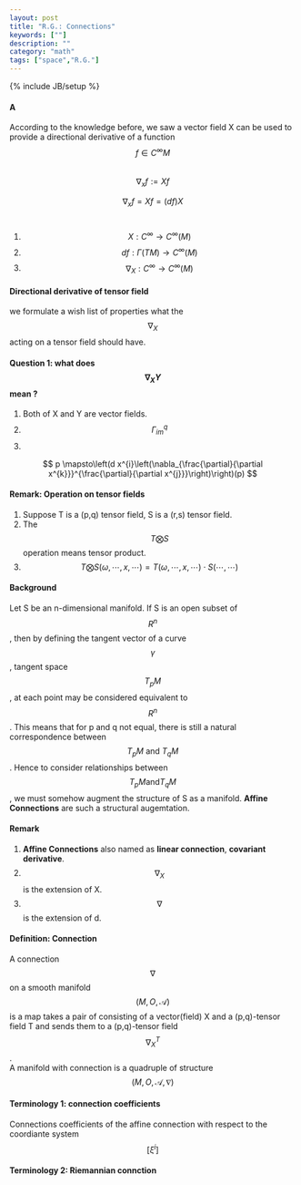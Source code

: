 ```yaml
---
layout: post
title: "R.G.: Connections"
keywords: [""]
description: ""
category: "math"
tags: ["space","R.G."]
---
```

{% include JB/setup %}

#### A
According to the knowledge before, we saw a vector field X can be used to provide a directional derivative of a function $$f \in C^{\infty} M$$ <br />
$$\nabla_{x}f:= Xf$$

$$\nabla_{x}f= Xf = (df)X$$ <br />
1. $$X: C^{\infty} \rightarrow C^{\infty}(M)$$
2. $$df: \Gamma (TM) \rightarrow C^{\infty}(M)$$
3. $$\nabla_{X}: C^{\infty} \rightarrow C^{\infty}(M)$$


#### Directional derivative of tensor field
we formulate a wish list of properties what the $$\nabla_{X}$$ acting on a tensor field should have.

#### Question 1: what does $$\nabla_{X}Y$$ mean ?
1. Both of X and Y are vector fields.
2. $$\Gamma_{im}^{q}$$
3. 
$$
p \mapsto\left(d x^{i}\left(\nabla_{\frac{\partial}{\partial x^{k}}}^{\frac{\partial}{\partial x^{j}}}\right)\right)(p)
$$

#### Remark: Operation on tensor fields
1. Suppose T is a (p,q) tensor field, S is a (r,s) tensor field.
2. The $$T\bigotimes S$$ operation means tensor product.
3. $$T\bigotimes S (\omega,\cdots,x,\cdots) = T(\omega,\cdots,x,\cdots) \cdot S(\cdots,\cdots)$$


#### Background 
Let S be an n-dimensional manifold. If S is an open subset of $$R^{n}$$, then by defining the tangent vector of a curve $$\gamma$$,
tangent space $$T_{p}M$$, at each point may be considered equivalent to $$R^{n}$$. This means that for p and q not equal, there is
still a natural correspondence between $$T_{p}M \text { and } T_{q}M$$. Hence to consider relationships between $$T_{p}M \text {and} T_{q}M$$, we must
somehow augment the structure of S as a manifold. **Affine Connections** are such a structural augemtation.

#### Remark
1. **Affine Connections** also named as **linear connection**, **covariant derivative**.
2. $$\nabla_{X}$$ is the extension of X.
3. $$\nabla$$ is the extension of d.

#### Definition: Connection
A connection $$\nabla$$ on a smooth manifold $$(M,O,\mathscr{A})$$ is a map takes a pair of consisting of 
a vector(field) X and a (p,q)-tensor field T and sends them to a (p,q)-tensor field$$\nabla_{X}^{T}$$.  <br />
A manifold with connection is a quadruple of structure $$(M,O,\mathscr{A},\nabla)$$

#### Terminology 1: connection coefficients
Connections coefficients of the affine connection with respect to the coordiante system $$[\xi^{i}]$$

#### Terminology 2: Riemannian connction
 
